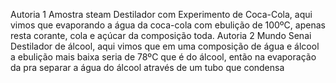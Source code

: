 Autoria 1
Amostra steam
Destilador com Experimento de Coca-Cola, aqui vimos que evaporando a água da coca-cola com ebulição de 100ºC, apenas resta corante, cola e açúcar da composição toda.
Autoria 2
Mundo Senai
Destilador de álcool, aqui vimos que em uma composição de água e álcool a ebulição mais baixa seria de 78ºC que é do álcool, então na evaporação da pra separar a água do álcool através de um tubo que condensa
